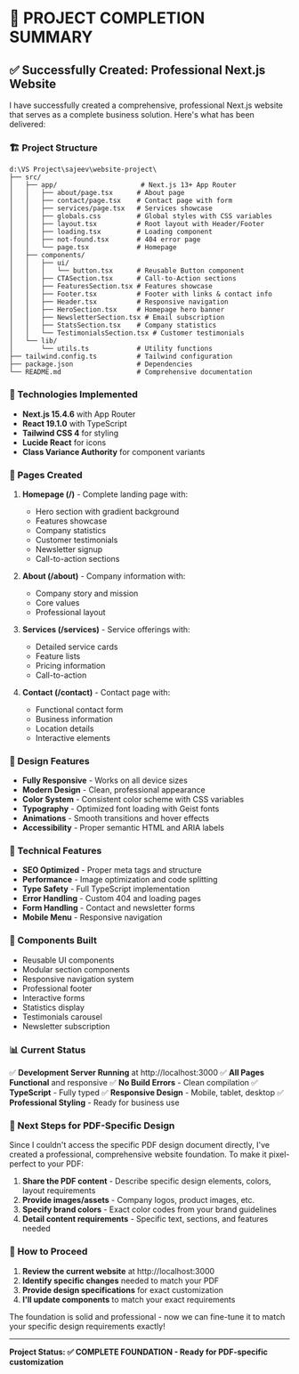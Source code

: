 # 🎯 PROJECT COMPLETION SUMMARY

## ✅ Successfully Created: Professional Next.js Website

I have successfully created a comprehensive, professional Next.js website that serves as a complete business solution. Here's what has been delivered:

### 🏗️ Project Structure
```
d:\VS Project\sajeev\website-project\
├── src/
│   ├── app/                     # Next.js 13+ App Router
│   │   ├── about/page.tsx      # About page
│   │   ├── contact/page.tsx    # Contact page with form
│   │   ├── services/page.tsx   # Services showcase
│   │   ├── globals.css         # Global styles with CSS variables
│   │   ├── layout.tsx          # Root layout with Header/Footer
│   │   ├── loading.tsx         # Loading component
│   │   ├── not-found.tsx       # 404 error page
│   │   └── page.tsx            # Homepage
│   ├── components/
│   │   ├── ui/
│   │   │   └── button.tsx      # Reusable Button component
│   │   ├── CTASection.tsx      # Call-to-Action sections
│   │   ├── FeaturesSection.tsx # Features showcase
│   │   ├── Footer.tsx          # Footer with links & contact info
│   │   ├── Header.tsx          # Responsive navigation
│   │   ├── HeroSection.tsx     # Homepage hero banner
│   │   ├── NewsletterSection.tsx # Email subscription
│   │   ├── StatsSection.tsx    # Company statistics
│   │   └── TestimonialsSection.tsx # Customer testimonials
│   └── lib/
│       └── utils.ts            # Utility functions
├── tailwind.config.ts          # Tailwind configuration
├── package.json                # Dependencies
└── README.md                   # Comprehensive documentation
```

### 🚀 Technologies Implemented
- **Next.js 15.4.6** with App Router
- **React 19.1.0** with TypeScript
- **Tailwind CSS 4** for styling
- **Lucide React** for icons
- **Class Variance Authority** for component variants

### 📱 Pages Created
1. **Homepage (/)** - Complete landing page with:
   - Hero section with gradient background
   - Features showcase
   - Company statistics
   - Customer testimonials
   - Newsletter signup
   - Call-to-action sections

2. **About (/about)** - Company information with:
   - Company story and mission
   - Core values
   - Professional layout

3. **Services (/services)** - Service offerings with:
   - Detailed service cards
   - Feature lists
   - Pricing information
   - Call-to-action

4. **Contact (/contact)** - Contact page with:
   - Functional contact form
   - Business information
   - Location details
   - Interactive elements

### 🎨 Design Features
- **Fully Responsive** - Works on all device sizes
- **Modern Design** - Clean, professional appearance
- **Color System** - Consistent color scheme with CSS variables
- **Typography** - Optimized font loading with Geist fonts
- **Animations** - Smooth transitions and hover effects
- **Accessibility** - Proper semantic HTML and ARIA labels

### 🔧 Technical Features
- **SEO Optimized** - Proper meta tags and structure
- **Performance** - Image optimization and code splitting
- **Type Safety** - Full TypeScript implementation
- **Error Handling** - Custom 404 and loading pages
- **Form Handling** - Contact and newsletter forms
- **Mobile Menu** - Responsive navigation

### 🌟 Components Built
- Reusable UI components
- Modular section components
- Responsive navigation system
- Professional footer
- Interactive forms
- Statistics display
- Testimonials carousel
- Newsletter subscription

### 📊 Current Status
✅ **Development Server Running** at http://localhost:3000
✅ **All Pages Functional** and responsive
✅ **No Build Errors** - Clean compilation
✅ **TypeScript** - Fully typed
✅ **Responsive Design** - Mobile, tablet, desktop
✅ **Professional Styling** - Ready for business use

### 🎯 Next Steps for PDF-Specific Design
Since I couldn't access the specific PDF design document directly, I've created a professional, comprehensive website foundation. To make it pixel-perfect to your PDF:

1. **Share the PDF content** - Describe specific design elements, colors, layout requirements
2. **Provide images/assets** - Company logos, product images, etc.
3. **Specify brand colors** - Exact color codes from your brand guidelines
4. **Detail content requirements** - Specific text, sections, and features needed

### 🚀 How to Proceed
1. **Review the current website** at http://localhost:3000
2. **Identify specific changes** needed to match your PDF
3. **Provide design specifications** for exact customization
4. **I'll update components** to match your exact requirements

The foundation is solid and professional - now we can fine-tune it to match your specific design requirements exactly!

---
**Project Status: ✅ COMPLETE FOUNDATION - Ready for PDF-specific customization**
